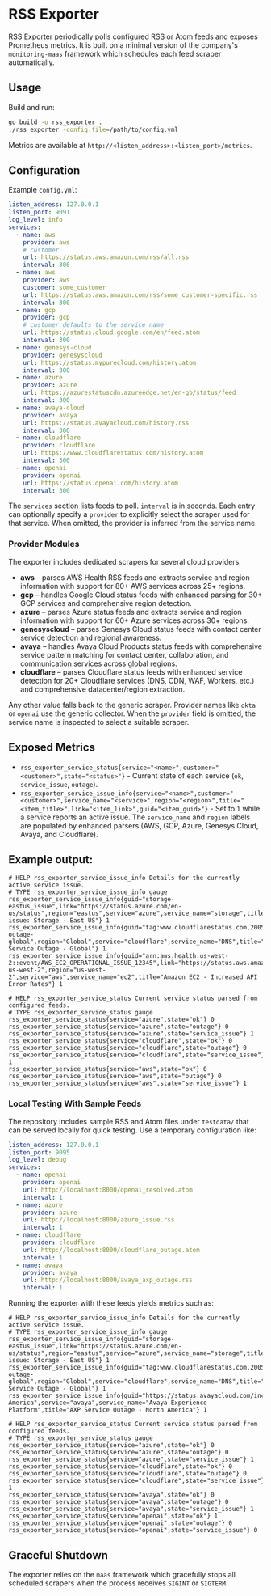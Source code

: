 # RSS Exporter

RSS Exporter periodically polls configured RSS or Atom feeds and exposes Prometheus metrics. It is built on a minimal version of the company's `monitoring-maas` framework which schedules each feed scraper automatically.

## Usage

Build and run:

```bash
go build -o rss_exporter .
./rss_exporter -config.file=/path/to/config.yml
```

Metrics are available at `http://<listen_address>:<listen_port>/metrics`.

## Configuration

Example `config.yml`:

```yaml
listen_address: 127.0.0.1
listen_port: 9091
log_level: info
services:
  - name: aws
    provider: aws
    # customer 
    url: https://status.aws.amazon.com/rss/all.rss
    interval: 300
  - name: aws
    provider: aws
    customer: some_customer 
    url: https://status.aws.amazon.com/rss/some_customer-specific.rss
    interval: 300
  - name: gcp
    provider: gcp
    # customer defaults to the service name
    url: https://status.cloud.google.com/en/feed.atom
    interval: 300
  - name: genesys-cloud
    provider: genesyscloud
    url: https://status.mypurecloud.com/history.atom
    interval: 300
  - name: azure
    provider: azure
    url: https://azurestatuscdn.azureedge.net/en-gb/status/feed
    interval: 300
  - name: avaya-cloud
    provider: avaya
    url: https://status.avayacloud.com/history.rss
    interval: 300
  - name: cloudflare
    provider: cloudflare
    url: https://www.cloudflarestatus.com/history.atom
    interval: 300
  - name: openai
    provider: openai
    url: https://status.openai.com/history.atom
    interval: 300
```

The `services` section lists feeds to poll. `interval` is in seconds. Each entry
can optionally specify a `provider` to explicitly select the scraper used for
that service. When omitted, the provider is inferred from the service name.

### Provider Modules

The exporter includes dedicated scrapers for several cloud providers:

* **aws** – parses AWS Health RSS feeds and extracts service and region information with support for 80+ AWS services across 25+ regions.
* **gcp** – handles Google Cloud status feeds with enhanced parsing for 30+ GCP services and comprehensive region detection.
* **azure** – parses Azure status feeds and extracts service and region information with support for 60+ Azure services across 30+ regions.
* **genesyscloud** – parses Genesys Cloud status feeds with contact center service detection and regional awareness.
* **avaya** – handles Avaya Cloud Products status feeds with comprehensive service pattern matching for contact center, collaboration, and communication services across global regions.
* **cloudflare** – parses Cloudflare status feeds with enhanced service detection for 20+ Cloudflare services (DNS, CDN, WAF, Workers, etc.) and comprehensive datacenter/region extraction.

Any other value falls back to the generic scraper. Provider names like
`okta` or `openai` use the generic collector.
When the `provider` field is omitted, the service name is inspected to select a
suitable scraper.

## Exposed Metrics

* `rss_exporter_service_status{service="<name>",customer="<customer>",state="<status>"}` - Current state of each service (`ok`, `service_issue`, `outage`).
* `rss_exporter_service_issue_info{service="<name>",customer="<customer>",service_name="<service>",region="<region>",title="<item_title>",link="<item_link>",guid="<item_guid>"}` - Set to `1` while a service reports an active issue. The `service_name` and `region` labels are populated by enhanced parsers (AWS, GCP, Azure, Genesys Cloud, Avaya, and Cloudflare).

## Example output:

```text
# HELP rss_exporter_service_issue_info Details for the currently active service issue.
# TYPE rss_exporter_service_issue_info gauge
rss_exporter_service_issue_info{guid="storage-eastus_issue",link="https://status.azure.com/en-us/status",region="eastus",service="azure",service_name="storage",title="Service issue: Storage - East US"} 1
rss_exporter_service_issue_info{guid="tag:www.cloudflarestatus.com,2005:Incident/25460400",link="https://www.cloudflarestatus.com/incidents/dns-outage-global",region="Global",service="cloudflare",service_name="DNS",title="DNS Service Outage - Global"} 1
rss_exporter_service_issue_info{guid="arn:aws:health:us-west-2::event/AWS_EC2_OPERATIONAL_ISSUE_12345",link="https://status.aws.amazon.com/#ec2-us-west-2",region="us-west-2",service="aws",service_name="ec2",title="Amazon EC2 - Increased API Error Rates"} 1

# HELP rss_exporter_service_status Current service status parsed from configured feeds.
# TYPE rss_exporter_service_status gauge
rss_exporter_service_status{service="azure",state="ok"} 0
rss_exporter_service_status{service="azure",state="outage"} 0
rss_exporter_service_status{service="azure",state="service_issue"} 1
rss_exporter_service_status{service="cloudflare",state="ok"} 0
rss_exporter_service_status{service="cloudflare",state="outage"} 0
rss_exporter_service_status{service="cloudflare",state="service_issue"} 1
rss_exporter_service_status{service="aws",state="ok"} 0
rss_exporter_service_status{service="aws",state="outage"} 0
rss_exporter_service_status{service="aws",state="service_issue"} 1
```

### Local Testing With Sample Feeds

The repository includes sample RSS and Atom files under `testdata/` that can be served locally for quick testing. Use a temporary configuration like:

```yaml
listen_address: 127.0.0.1
listen_port: 9095
log_level: debug
services:
  - name: openai
    provider: openai
    url: http://localhost:8000/openai_resolved.atom
    interval: 1
  - name: azure
    provider: azure
    url: http://localhost:8000/azure_issue.rss
    interval: 1
  - name: cloudflare
    provider: cloudflare
    url: http://localhost:8000/cloudflare_outage.atom
    interval: 1
  - name: avaya
    provider: avaya
    url: http://localhost:8000/avaya_axp_outage.rss
    interval: 1
```

Running the exporter with these feeds yields metrics such as:

```text
# HELP rss_exporter_service_issue_info Details for the currently active service issue.
# TYPE rss_exporter_service_issue_info gauge
rss_exporter_service_issue_info{guid="storage-eastus_issue",link="https://status.azure.com/en-us/status",region="eastus",service="azure",service_name="storage",title="Service issue: Storage - East US"} 1
rss_exporter_service_issue_info{guid="tag:www.cloudflarestatus.com,2005:Incident/25460400",link="https://www.cloudflarestatus.com/incidents/dns-outage-global",region="Global",service="cloudflare",service_name="DNS",title="DNS Service Outage - Global"} 1
rss_exporter_service_issue_info{guid="https://status.avayacloud.com/incidents/888hk0hhs4xc",link="https://status.avayacloud.com/incidents/888hk0hhs4xc",region="North America",service="avaya",service_name="Avaya Experience Platform",title="AXP Service Outage - North America"} 1

# HELP rss_exporter_service_status Current service status parsed from configured feeds.
# TYPE rss_exporter_service_status gauge
rss_exporter_service_status{service="azure",state="ok"} 0
rss_exporter_service_status{service="azure",state="outage"} 0
rss_exporter_service_status{service="azure",state="service_issue"} 1
rss_exporter_service_status{service="cloudflare",state="ok"} 0
rss_exporter_service_status{service="cloudflare",state="outage"} 0
rss_exporter_service_status{service="cloudflare",state="service_issue"} 1
rss_exporter_service_status{service="avaya",state="ok"} 0
rss_exporter_service_status{service="avaya",state="outage"} 0
rss_exporter_service_status{service="avaya",state="service_issue"} 1
rss_exporter_service_status{service="openai",state="ok"} 1
rss_exporter_service_status{service="openai",state="outage"} 0
rss_exporter_service_status{service="openai",state="service_issue"} 0
```
## Graceful Shutdown

The exporter relies on the `maas` framework which gracefully stops all scheduled
scrapers when the process receives `SIGINT` or `SIGTERM`.
